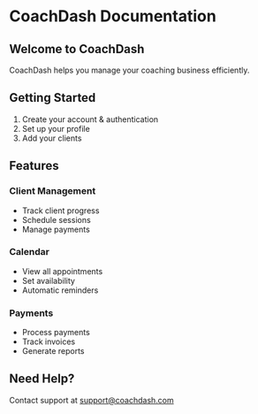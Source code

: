 # CoachDash Documentation

## Welcome to CoachDash
CoachDash helps you manage your coaching business efficiently.

## Getting Started
1. Create your account & authentication
2. Set up your profile
3. Add your clients 

## Features
### Client Management
- Track client progress
- Schedule sessions
- Manage payments

### Calendar
- View all appointments
- Set availability
- Automatic reminders

### Payments
- Process payments
- Track invoices
- Generate reports

## Need Help?
Contact support at support@coachdash.com
